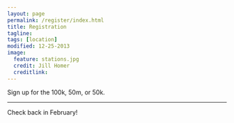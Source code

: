 ```yaml
---
layout: page
permalink: /register/index.html
title: Registration
tagline: 
tags: [location]
modified: 12-25-2013
image:
  feature: stations.jpg
  credit: Jill Homer
  creditlink: 
---
```


<p class="lead">Sign up for the 100k, 50m, or 50k.</p>

<hr>

Check back in February!


